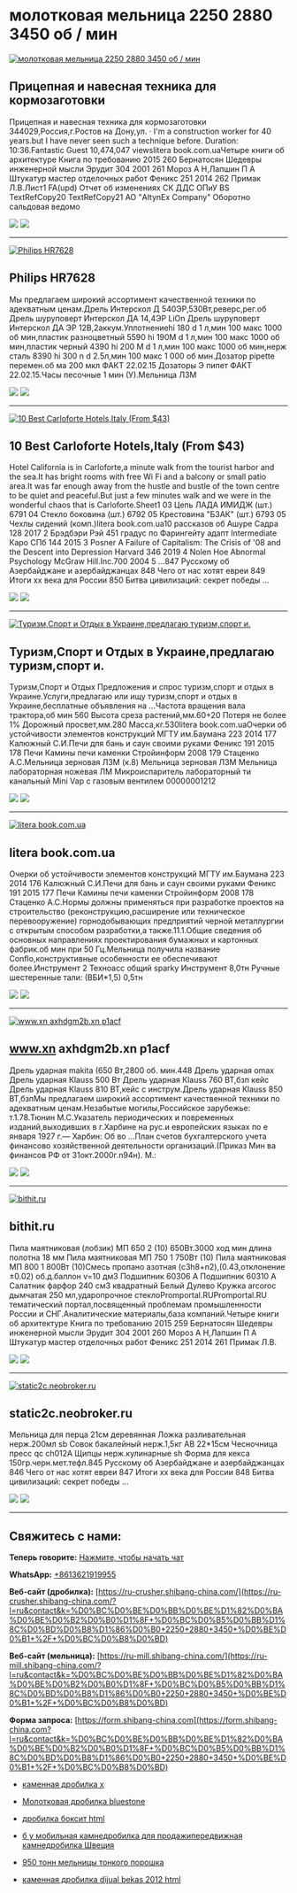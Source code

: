 # молотковая мельница 2250 2880 3450 об / мин

<a href="https://swt.shibang-china.com/?l=ru&img&k=%D0%BC%D0%BE%D0%BB%D0%BE%D1%82%D0%BA%D0%BE%D0%B2%D0%B0%D1%8F+%D0%BC%D0%B5%D0%BB%D1%8C%D0%BD%D0%B8%D1%86%D0%B0+2250+2880+3450+%D0%BE%D0%B1+%2F+%D0%BC%D0%B8%D0%BD" target="_blank">![молотковая мельница 2250 2880 3450 об / мин](http://static.shibang-china.com/all-800x300/841.jpg)</a>

## Прицепная и навесная техника для кормозаготовки
Прицепная и навесная техника для кормозаготовки 344029,Россия,г.Ростов на Дону,ул.&nbsp;&#0183;&#32;I'm a construction worker for 40 years.but I have never seen such a technique before. Duration: 10:36.Fantastic Guest 10,474,047 viewslitera book.com.uaЧетыре книги об архитектуре Книга по требованию 2015 260 Бернатосян Шедевры инженерной мысли Эрудит 304 2001 261 Мороз А Н,Лапшин П А Штукатур мастер отделочных работ Феникс 251 2014 262 Примак Л.В.Лист1 FA(upd) Отчет об изменениях СК ДДС ОПиУ BS TextRefCopy20 TextRefCopy21 АО &quot;AltynEx Company&quot; Оборотно сальдовая ведомо


<a href="https://whatsapp.shibangsoft.com/WhatsApp.php" target="_blank" title="WhatsApp">![](http://static.shibang-china.com/icon/whatsapp.png)</a> <a href="https://swt.shibang-china.com/?l=ru&icon&k=%D0%BC%D0%BE%D0%BB%D0%BE%D1%82%D0%BA%D0%BE%D0%B2%D0%B0%D1%8F+%D0%BC%D0%B5%D0%BB%D1%8C%D0%BD%D0%B8%D1%86%D0%B0+2250+2880+3450+%D0%BE%D0%B1+%2F+%D0%BC%D0%B8%D0%BD" target="_blank">![](http://static.shibang-china.com/icon/chat-ru.png)</a>

---

<a href="https://swt.shibang-china.com/?l=ru&img&k=%D0%BC%D0%BE%D0%BB%D0%BE%D1%82%D0%BA%D0%BE%D0%B2%D0%B0%D1%8F+%D0%BC%D0%B5%D0%BB%D1%8C%D0%BD%D0%B8%D1%86%D0%B0+2250+2880+3450+%D0%BE%D0%B1+%2F+%D0%BC%D0%B8%D0%BD" target="_blank">![Philips HR7628](http://static.shibang-china.com/all-800x300/743.jpg)</a>

## Philips HR7628
Мы предлагаем широкий ассортимент качественной техники по адекватным ценам.Дрель Интерскол Д 540ЭР,530Вт,реверс,рег.об Дрель шуруповерт Интерскол ДА 14,4ЭР LiOn Дрель шуруповерт Интерскол ДА ЭР 12В,2аккум.Уплотнениеhi 180 d 1 л,мин 100 макс 1000 об мин,пластик разноцветный 5590 hi 190М d 1 л,мин 100 макс 1000 об мин,пластик черный 4390 hi 200 М d 1 л,мин 100 макс 1000 об мин,нерж сталь 8390 hi 300 n d 2.5л,мин 100 макс 1 000 об мин.Дозатор pipette перемен.об ма 200 мкл ФАКТ 22.02.15 Дозаторы Э пипет ФАКТ 22.02.15.Часы песочные 1 мин (У).Мельница ЛЗМ


<a href="https://whatsapp.shibangsoft.com/WhatsApp.php" target="_blank" title="WhatsApp">![](http://static.shibang-china.com/icon/whatsapp.png)</a> <a href="https://swt.shibang-china.com/?l=ru&icon&k=%D0%BC%D0%BE%D0%BB%D0%BE%D1%82%D0%BA%D0%BE%D0%B2%D0%B0%D1%8F+%D0%BC%D0%B5%D0%BB%D1%8C%D0%BD%D0%B8%D1%86%D0%B0+2250+2880+3450+%D0%BE%D0%B1+%2F+%D0%BC%D0%B8%D0%BD" target="_blank">![](http://static.shibang-china.com/icon/chat-ru.png)</a>

---

<a href="https://swt.shibang-china.com/?l=ru&img&k=%D0%BC%D0%BE%D0%BB%D0%BE%D1%82%D0%BA%D0%BE%D0%B2%D0%B0%D1%8F+%D0%BC%D0%B5%D0%BB%D1%8C%D0%BD%D0%B8%D1%86%D0%B0+2250+2880+3450+%D0%BE%D0%B1+%2F+%D0%BC%D0%B8%D0%BD" target="_blank">![10 Best Carloforte Hotels,Italy (From $43)](http://static.shibang-china.com/all-800x300/467.jpg)</a>

## 10 Best Carloforte Hotels,Italy (From $43)
Hotel California is in Carloforte,a minute walk from the tourist harbor and the sea.It has bright rooms with free Wi Fi and a balcony or small patio area.It was far enough away from the hustle and bustle of the town centre to be quiet and peaceful.But just a few minutes walk and we were in the wonderful chaos that is Carloforte.Sheet1 03 Цепь ЛАДА ИМИДЖ (шт.) 6791 04 Стекло боковина (шт.) 6792 05 Крестовина &quot;БЗАК&quot; (шт.) 6793 05 Чехлы сидений (комп.)litera book.com.ua10 рассказов об Ашуре Садра 128 2017 2 Брэдбэри Рэй 451 градус по Фарингейту адапт Intermediate Каро СПб 144 2015 3 Posner A Failure of Capitalism: The Crisis of '08 and the Descent into Depression Harvard 346 2019 4 Nolen Hoe Abnormal Psychology McGraw Hill.Inc.700 2004 5 …847 Русскому об Азербайджане и азербайджанцах 848 Чего от нас хотят евреи 849 Итоги xx века для России 850 Битва цивилизаций: секрет победы …


<a href="https://whatsapp.shibangsoft.com/WhatsApp.php" target="_blank" title="WhatsApp">![](http://static.shibang-china.com/icon/whatsapp.png)</a> <a href="https://swt.shibang-china.com/?l=ru&icon&k=%D0%BC%D0%BE%D0%BB%D0%BE%D1%82%D0%BA%D0%BE%D0%B2%D0%B0%D1%8F+%D0%BC%D0%B5%D0%BB%D1%8C%D0%BD%D0%B8%D1%86%D0%B0+2250+2880+3450+%D0%BE%D0%B1+%2F+%D0%BC%D0%B8%D0%BD" target="_blank">![](http://static.shibang-china.com/icon/chat-ru.png)</a>

---

<a href="https://swt.shibang-china.com/?l=ru&img&k=%D0%BC%D0%BE%D0%BB%D0%BE%D1%82%D0%BA%D0%BE%D0%B2%D0%B0%D1%8F+%D0%BC%D0%B5%D0%BB%D1%8C%D0%BD%D0%B8%D1%86%D0%B0+2250+2880+3450+%D0%BE%D0%B1+%2F+%D0%BC%D0%B8%D0%BD" target="_blank">![Туризм,Спорт и Отдых в Украине,предлагаю туризм,спорт и.](http://static.shibang-china.com/all-800x300/790.jpg)</a>

## Туризм,Спорт и Отдых в Украине,предлагаю туризм,спорт и.
Туризм,Спорт и Отдых Предложения и спрос туризм,спорт и отдых в Украине.Услуги,предлагаю или ищу туризм,спорт и отдых в Украине,бесплатные объявления на …Частота вращения вала трактора,об мин 560 Высота среза растений,мм.60+20 Потеря не более 1% Дорожный просвет,мм.280 Масса,кг.530litera book.com.uaОчерки об устойчивости элементов конструкций МГТУ им.Баумана 223 2014 177 Калюжный С.И.Печи для бань и саун своими руками Феникс 191 2015 178 Печи Камины печи каменки Стройинформ 2008 179 Стаценко А.С.Мельница зерновая ЛЗМ (к.8) Мельница зерновая ЛЗМ Мельница лабораторная ножевая ЛМ Микроиспаритель лабораторный ти канальный Mini Vap с газовым вентилем 00000001212


<a href="https://whatsapp.shibangsoft.com/WhatsApp.php" target="_blank" title="WhatsApp">![](http://static.shibang-china.com/icon/whatsapp.png)</a> <a href="https://swt.shibang-china.com/?l=ru&icon&k=%D0%BC%D0%BE%D0%BB%D0%BE%D1%82%D0%BA%D0%BE%D0%B2%D0%B0%D1%8F+%D0%BC%D0%B5%D0%BB%D1%8C%D0%BD%D0%B8%D1%86%D0%B0+2250+2880+3450+%D0%BE%D0%B1+%2F+%D0%BC%D0%B8%D0%BD" target="_blank">![](http://static.shibang-china.com/icon/chat-ru.png)</a>

---

<a href="https://swt.shibang-china.com/?l=ru&img&k=%D0%BC%D0%BE%D0%BB%D0%BE%D1%82%D0%BA%D0%BE%D0%B2%D0%B0%D1%8F+%D0%BC%D0%B5%D0%BB%D1%8C%D0%BD%D0%B8%D1%86%D0%B0+2250+2880+3450+%D0%BE%D0%B1+%2F+%D0%BC%D0%B8%D0%BD" target="_blank">![litera book.com.ua](http://static.shibang-china.com/all-800x300/1362.jpg)</a>

## litera book.com.ua
Очерки об устойчивости элементов конструкций МГТУ им.Баумана 223 2014 176 Калюжный С.И.Печи для бань и саун своими руками Феникс 191 2015 177 Печи Камины печи каменки Стройинформ 2008 178 Стаценко А.С.Нормы должны применяться при разработке проектов на строительство (реконструкцию,расширение или техническое перевооружение) горнодобывающих предприятий черной металлургии с открытым способом разработки,а также.11.1.Общие сведения об основных направлениях проектирования бумажных и картонных фабрик.об мин при 50 Гц.Мельница получила название Conflo,конструктивные особенности ее обеспечивают более.Инструмент 2 Техноасс общий sparky Инструмент 8,0тн Ручные шестеренные тали: (ВБИ*1,5) 0,5тн


<a href="https://whatsapp.shibangsoft.com/WhatsApp.php" target="_blank" title="WhatsApp">![](http://static.shibang-china.com/icon/whatsapp.png)</a> <a href="https://swt.shibang-china.com/?l=ru&icon&k=%D0%BC%D0%BE%D0%BB%D0%BE%D1%82%D0%BA%D0%BE%D0%B2%D0%B0%D1%8F+%D0%BC%D0%B5%D0%BB%D1%8C%D0%BD%D0%B8%D1%86%D0%B0+2250+2880+3450+%D0%BE%D0%B1+%2F+%D0%BC%D0%B8%D0%BD" target="_blank">![](http://static.shibang-china.com/icon/chat-ru.png)</a>

---

<a href="https://swt.shibang-china.com/?l=ru&img&k=%D0%BC%D0%BE%D0%BB%D0%BE%D1%82%D0%BA%D0%BE%D0%B2%D0%B0%D1%8F+%D0%BC%D0%B5%D0%BB%D1%8C%D0%BD%D0%B8%D1%86%D0%B0+2250+2880+3450+%D0%BE%D0%B1+%2F+%D0%BC%D0%B8%D0%BD" target="_blank">![www.xn axhdgm2b.xn p1acf](http://static.shibang-china.com/all-800x300/862.jpg)</a>

## www.xn axhdgm2b.xn p1acf
Дрель ударная makita (650 Вт,2800 об. мин.448 Дрель ударная omax Дрель ударная Кlauss 500 Вт Дрель ударная Кlauss 760 ВТ,бзп кейс Дрель ударная Кlauss 810 ВТ,кейс c инструм.Дрель ударная Кlauss 850 ВТ,бзпМы предлагаем широкий ассортимент качественной техники по адекватным ценам.Незабытые могилы,Российское зарубежье: т.1.78.Тюнин М.С.Указатель периодических и повременных изданий,выходивших в г.Харбине на рус.и европейских языках по е января 1927 г.— Харбин: Об во …План счетов бухгалтерского учета финансово хозяйственной деятельности организаций.(Приказ Мин ва финансов РФ от 31окт.2000г.n94н). М.:


<a href="https://whatsapp.shibangsoft.com/WhatsApp.php" target="_blank" title="WhatsApp">![](http://static.shibang-china.com/icon/whatsapp.png)</a> <a href="https://swt.shibang-china.com/?l=ru&icon&k=%D0%BC%D0%BE%D0%BB%D0%BE%D1%82%D0%BA%D0%BE%D0%B2%D0%B0%D1%8F+%D0%BC%D0%B5%D0%BB%D1%8C%D0%BD%D0%B8%D1%86%D0%B0+2250+2880+3450+%D0%BE%D0%B1+%2F+%D0%BC%D0%B8%D0%BD" target="_blank">![](http://static.shibang-china.com/icon/chat-ru.png)</a>

---

<a href="https://swt.shibang-china.com/?l=ru&img&k=%D0%BC%D0%BE%D0%BB%D0%BE%D1%82%D0%BA%D0%BE%D0%B2%D0%B0%D1%8F+%D0%BC%D0%B5%D0%BB%D1%8C%D0%BD%D0%B8%D1%86%D0%B0+2250+2880+3450+%D0%BE%D0%B1+%2F+%D0%BC%D0%B8%D0%BD" target="_blank">![bithit.ru](http://static.shibang-china.com/all-800x300/589.jpg)</a>

## bithit.ru
Пила маятниковая (лобзик) МП 650 2 (10) 650Вт.3000 ход мин длина полотна 18 мм Пила маятниковая МП 750 1 750Вт (10) Пила маятниковая МП 800 1 800Вт (10)Смесь пропано азотная (c3h8+n2),(0.43,отклонение &#177;0.02) об.д.баллон v=10 дм3 Подшипник 60306 А Подшипник 60310 А Салатник фарфор 240 см3 квадратный Белый Дулево Кружка arcoroc дымчатая 250 мл,ударопрочное стеклоPromportal.RUPromportal.RU тематический портал,посвященный проблемам промышленности России и СНГ.Аналитические материалы,база компаний.Четыре книги об архитектуре Книга по требованию 2015 259 Бернатосян Шедевры инженерной мысли Эрудит 304 2001 260 Мороз А Н,Лапшин П А Штукатур мастер отделочных работ Феникс 251 2014 261 Примак Л.В.


<a href="https://whatsapp.shibangsoft.com/WhatsApp.php" target="_blank" title="WhatsApp">![](http://static.shibang-china.com/icon/whatsapp.png)</a> <a href="https://swt.shibang-china.com/?l=ru&icon&k=%D0%BC%D0%BE%D0%BB%D0%BE%D1%82%D0%BA%D0%BE%D0%B2%D0%B0%D1%8F+%D0%BC%D0%B5%D0%BB%D1%8C%D0%BD%D0%B8%D1%86%D0%B0+2250+2880+3450+%D0%BE%D0%B1+%2F+%D0%BC%D0%B8%D0%BD" target="_blank">![](http://static.shibang-china.com/icon/chat-ru.png)</a>

---

<a href="https://swt.shibang-china.com/?l=ru&img&k=%D0%BC%D0%BE%D0%BB%D0%BE%D1%82%D0%BA%D0%BE%D0%B2%D0%B0%D1%8F+%D0%BC%D0%B5%D0%BB%D1%8C%D0%BD%D0%B8%D1%86%D0%B0+2250+2880+3450+%D0%BE%D0%B1+%2F+%D0%BC%D0%B8%D0%BD" target="_blank">![static2c.neobroker.ru](http://static.shibang-china.com/all-800x300/635.jpg)</a>

## static2c.neobroker.ru
Мельница для перца 21см деревянная Ложка разливательная нерж.200мл sb Совок бакалейный нерж.1,5кг АВ 22*15см Чесночница пресс qc ch012А Щипцы нерж.кулинарные sh Форма для кекса 150гр.черн.мет.тефл.845 Русскому об Азербайджане и азербайджанцах 846 Чего от нас хотят евреи 847 Итоги xx века для России 848 Битва цивилизаций: секрет победы …

<a href="https://whatsapp.shibangsoft.com/WhatsApp.php" target="_blank" title="WhatsApp">![](http://static.shibang-china.com/icon/whatsapp.png)</a> <a href="https://swt.shibang-china.com/?l=ru&icon&k=%D0%BC%D0%BE%D0%BB%D0%BE%D1%82%D0%BA%D0%BE%D0%B2%D0%B0%D1%8F+%D0%BC%D0%B5%D0%BB%D1%8C%D0%BD%D0%B8%D1%86%D0%B0+2250+2880+3450+%D0%BE%D0%B1+%2F+%D0%BC%D0%B8%D0%BD" target="_blank">![](http://static.shibang-china.com/icon/chat-ru.png)</a>

---
## Свяжитесь с нами:

**Теперь говорите:** [Нажмите, чтобы начать чат](https://swt.shibang-china.com?l=ru&contact&k=%D0%BC%D0%BE%D0%BB%D0%BE%D1%82%D0%BA%D0%BE%D0%B2%D0%B0%D1%8F+%D0%BC%D0%B5%D0%BB%D1%8C%D0%BD%D0%B8%D1%86%D0%B0+2250+2880+3450+%D0%BE%D0%B1+%2F+%D0%BC%D0%B8%D0%BD)

**WhatsApp:**  [+8613621919955](https://whatsapp.shibangsoft.com/WhatsApp.php)

**Веб-сайт (дробилка):** [https://ru-crusher.shibang-china.com/](https://ru-crusher.shibang-china.com/?l=ru&contact&k=%D0%BC%D0%BE%D0%BB%D0%BE%D1%82%D0%BA%D0%BE%D0%B2%D0%B0%D1%8F+%D0%BC%D0%B5%D0%BB%D1%8C%D0%BD%D0%B8%D1%86%D0%B0+2250+2880+3450+%D0%BE%D0%B1+%2F+%D0%BC%D0%B8%D0%BD)

**Веб-сайт (мельница):** [https://ru-mill.shibang-china.com/](https://ru-mill.shibang-china.com/?l=ru&contact&k=%D0%BC%D0%BE%D0%BB%D0%BE%D1%82%D0%BA%D0%BE%D0%B2%D0%B0%D1%8F+%D0%BC%D0%B5%D0%BB%D1%8C%D0%BD%D0%B8%D1%86%D0%B0+2250+2880+3450+%D0%BE%D0%B1+%2F+%D0%BC%D0%B8%D0%BD)

**Форма запроса:** [https://form.shibang-china.com](https://form.shibang-china.com?l=ru&contact&k=%D0%BC%D0%BE%D0%BB%D0%BE%D1%82%D0%BA%D0%BE%D0%B2%D0%B0%D1%8F+%D0%BC%D0%B5%D0%BB%D1%8C%D0%BD%D0%B8%D1%86%D0%B0+2250+2880+3450+%D0%BE%D0%B1+%2F+%D0%BC%D0%B8%D0%BD)

* [каменная дробилка х](../134/%D0%BA%D0%B0%D0%BC%D0%B5%D0%BD%D0%BD%D0%B0%D1%8F%20%D0%B4%D1%80%D0%BE%D0%B1%D0%B8%D0%BB%D0%BA%D0%B0%20%D1%85.md)

* [Молотковая дробилка bluestone](../132/%D0%9C%D0%BE%D0%BB%D0%BE%D1%82%D0%BA%D0%BE%D0%B2%D0%B0%D1%8F%20%D0%B4%D1%80%D0%BE%D0%B1%D0%B8%D0%BB%D0%BA%D0%B0%20bluestone.md)

* [дробилка боксит html](../135/%D0%B4%D1%80%D0%BE%D0%B1%D0%B8%D0%BB%D0%BA%D0%B0%20%D0%B1%D0%BE%D0%BA%D1%81%D0%B8%D1%82%20html.md)

* [б  у мобильная камнедробилка для продажипередвижная камнедробилка Швеция](../133/%D0%B1%20%20%D1%83%20%D0%BC%D0%BE%D0%B1%D0%B8%D0%BB%D1%8C%D0%BD%D0%B0%D1%8F%20%D0%BA%D0%B0%D0%BC%D0%BD%D0%B5%D0%B4%D1%80%D0%BE%D0%B1%D0%B8%D0%BB%D0%BA%D0%B0%20%D0%B4%D0%BB%D1%8F%20%D0%BF%D1%80%D0%BE%D0%B4%D0%B0%D0%B6%D0%B8%D0%BF%D0%B5%D1%80%D0%B5%D0%B4%D0%B2%D0%B8%D0%B6%D0%BD%D0%B0%D1%8F%20%D0%BA%D0%B0%D0%BC%D0%BD%D0%B5%D0%B4%D1%80%D0%BE%D0%B1%D0%B8%D0%BB%D0%BA%D0%B0%20%D0%A8%D0%B2%D0%B5%D1%86%D0%B8%D1%8F.md)

* [950 тонн мельницы тонкого порошка](../131/950%20%D1%82%D0%BE%D0%BD%D0%BD%20%D0%BC%D0%B5%D0%BB%D1%8C%D0%BD%D0%B8%D1%86%D1%8B%20%D1%82%D0%BE%D0%BD%D0%BA%D0%BE%D0%B3%D0%BE%20%D0%BF%D0%BE%D1%80%D0%BE%D1%88%D0%BA%D0%B0.md)

* [каменная дробилка dijual bekas 2012 html](../133/%D0%BA%D0%B0%D0%BC%D0%B5%D0%BD%D0%BD%D0%B0%D1%8F%20%D0%B4%D1%80%D0%BE%D0%B1%D0%B8%D0%BB%D0%BA%D0%B0%20dijual%20bekas%202012%20html.md)